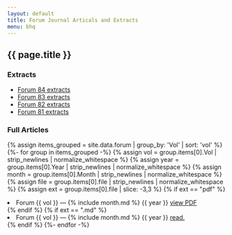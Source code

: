 ```yaml
---
layout: default
title: Forum Journal Articals and Extracts
menu: bhq
---
```


## {{ page.title }}

### Extracts

- [Forum 84 extracts](forum84-ex.html)
- [Forum 83 extracts](forum83-ex.html)
- [Forum 82 extracts](forum82-ex.html)
- [Forum 81 extracts](forum81-ex.html)

### Full Articles

{% assign items_grouped = site.data.forum | group_by: 'Vol' | sort: 'vol' %}
{%- for group in items_grouped -%}
{% assign vol = group.items[0].Vol | strip_newlines | normalize_whitespace %}
{% assign year = group.items[0].Year | strip_newlines | normalize_whitespace %}
{% assign month = group.items[0].Month | strip_newlines | normalize_whitespace %}
{% assign file = group.items[0].file | strip_newlines | normalize_whitespace %}
{% assign ext = group.items[0].file | slice: -3,3 %}
{% if ext == "pdf" %}<li>Forum {{ vol }} &mdash; {% include month.md %} {{ year }} <a href="/pdf/{{- file -}}">view PDF</a></li>{% endif %}
{% if ext == ".md" %}<li>Forum {{ vol }} &mdash; {% include month.md %} {{ year }} <a href="/bhq/forum/volumes/{{- file | replace: '.md' '.html' -}}">read.</a></li>{% endif %}
{%- endfor -%}
